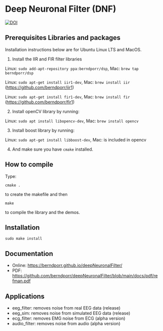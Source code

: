 # Deep Neuronal Filter (DNF)

[![DOI](https://zenodo.org/badge/DOI/10.5281/zenodo.7100537.svg)](https://doi.org/10.5281/zenodo.7100537)

## Prerequisites Libraries and packages

Installation instructions below are for Ubuntu Linux LTS and MacOS.

1) Install the IIR and FIR filter libraries

Linux: `sudo add-apt-repository ppa:berndporr/dsp`, Mac: `brew tap berndporr/dsp`

Linux: `sudo apt-get install iir1-dev`, Mac: `brew install iir` (https://github.com/berndporr/iir1)

Linux: `sudo apt-get install fir1-dev`, Mac: `brew install fir` (https://github.com/berndporr/fir1)

2) Install openCV library by running:

Linux: `sudo apt install libopencv-dev`, Mac: `brew install opencv`

3) Install boost library by running:

Linux: `sudo apt-get install libboost-dev`, Mac: is included in opencv

4) And make sure you have `cmake` installed.

## How to compile

Type:

```
cmake .
```
to create the makefile and then

```
make
```
to compile the library and the demos.

## Installation

```
sudo make install
```

## Documentation

 - Online: https://berndporr.github.io/deepNeuronalFilter/
 - PDF: https://github.com/berndporr/deepNeuronalFilter/blob/main/docs/pdf/refman.pdf

## Applications

 - eeg_filter: removes noise from real EEG data (release)
 - eeg_sim: removes noise from simulated EEG data (release)
 - ecg_filter: removes EMG noise from ECG (alpha version)
 - audio_filter: removes noise from audio (alpha version)
